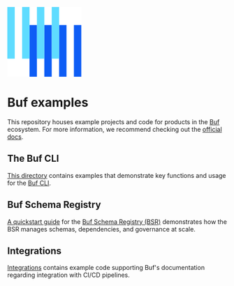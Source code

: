 ![The Buf logo](https://raw.githubusercontent.com/bufbuild/buf-examples/main/.github/buf-logo.svg)

# Buf examples

This repository houses example projects and code for products in the [Buf][buf] ecosystem. For more information, we recommend checking out the [official docs][docs].

## The Buf CLI

[This directory](cli) contains examples that demonstrate key functions and usage for the [Buf CLI](https://github.com/bufbuild/buf).

## Buf Schema Registry

[A quickstart guide](bsr) for the [Buf Schema Registry (BSR)][bsr] demonstrates how the BSR manages schemas, dependencies, and governance at scale.

## Integrations

[Integrations](integrations) contains example code supporting Buf's documentation regarding integration with CI/CD pipelines.

[buf]: https://buf.build
[bsr]: https://buf.build/docs/bsr/
[cli-documentation]: https://buf.build/docs/cli/
[docs]: https://buf.build/docs
